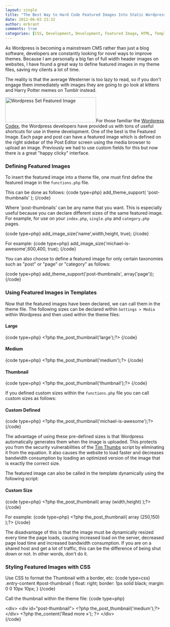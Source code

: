 ```yaml
---
layout: single
title: "The Best Way to Hard Code Featured Images Into Static Wordpress Pages"
date: 2012-06-03 23:32
author: mrbrant
comments: true
categories: [CSS, Development, Development, Featured Image, HTML, Template, Theme, Wordpress, Wordpress Development]
---
```

As Wordpress is becoming a mainstream CMS rather than just a blog software, developers are constantly looking for novel ways to improve themes. Because I am personally a big fan of full width header images on websites, I have found a great way to define featured images in my theme files, saving my clients a lot of time.

The reality is that the average Westerner is too lazy to read, so if you don't engage them immediately with images they are going to go look at kittens and Harry Potter memes on Tumblr instead.

<img class="alignright size-full wp-image-1563" title="Wordpress Set Featured Image" src="http://michaelbrant.com/wp-content/uploads/2012/06/Screen-Shot-2012-06-03-at-11.28.21-PM.png" alt="Wordpress Set Featured Image" width="287" height="79" />For those familiar the <a href="http://codex.wordpress.org/">Wordpress Codex</a>, the Wordpress developers have provided us with tons of useful shortcuts for use in theme development. One of the best is the Featured Image. Each page and post can have a featured image which is defined on the right sidebar of the Post Editor screen using the media browser to upload an image. Previously we had to use custom fields for this but now there is a great "happy clicky" interface.
<h3>Defining Featured Images</h3>
To insert the featured image into a theme file, one must first define the featured image in the <code>functions.php</code> file.

This can be done as follows:
{code type=php}
add_theme_support( 'post-thumbnails' );
{/code}

Where 'post-thumbnails' can be any name that you want. This is especially useful because you can declare different sizes of the same featured image. For example, for use on your <code>index.php</code>, <code>single.php</code> and <code>category.php</code> pages.

{code type=php}
add_image_size('name',width,height, true);
{/code}

For example:
{code type=php}
add_image_size('michael-is-awesome',600,400, true);
{/code}

You can also choose to define a featured image for only certain taxonomies such as "post" or "page" or "category" as follows:

{code type=php}
add_theme_support('post-thumbnails', array('page'));
{/code}
<h3>Using Featured Images in Templates</h3>
Now that the featured images have been declared, we can call them in the theme file. The following sizes can be declared within <code>Settings &gt; Media</code> within Wordpress and then used within the theme files:
<h4>Large</h4>
{code type=php}
&lt;?php the_post_thumbnail('large');?&gt;
{/code}
<h4>Medium</h4>
{code type=php}
&lt;?php the_post_thumbnail('medium');?&gt;
{/code}
<h4>Thumbnail</h4>
{code type=php}
&lt;?php the_post_thumbnail('thumbnail');?&gt;
{/code}

If you defined custom sizes within the <code>functions.php</code> file you can call custom sizes as follows:
<h4>Custom Defined</h4>
{code type=php}
&lt;?php the_post_thumbnail('michael-is-awesome');?&gt;
{/code}

The advantage of using these pre-defined sizes is that Wordpress automatically generates them when the image is uploaded. This protects you from the security vulnerabilities of the <a href="http://www.darrenhoyt.com/2008/04/02/timthumb-php-script-released/">Tim Thumbs</a> script by eliminating it from the equation. It also causes the website to load faster and decreases bandwidth consumption by loading an optimized version of the image that is exactly the correct size.

The featured image can also be called in the template dynamically using the following script:
<h4>Custom Size</h4>
{code type=php}
&lt;?php the_post_thumbnail( array (width,height) );?&gt;
{/code}

For example:
{code type=php}
&lt;?php the_post_thumbnail( array (250,150) );?&gt;
{/code}

The disadvantage of this is that the image must be dynamically resized every time the page loads, causing increased load on the server, decreased page load time and increased bandwidth consumption. If you are on a shared host and get a lot of traffic, this can be the difference of being shut down or not. In other words, don't do it.
<h3>Styling Featured Images with CSS</h3>
Use CSS to format the Thumbnail with a border, etc:
{code type=css}
.entry-content #post-thumbnail {
float: right;
border: 1px solid black;
margin: 0 0 10px 10px;
}
{/code}

Call the thumbnail within the theme file:
{code type=php}
<div class="entry-content">
<div id="post-thumbnail">&lt;div&gt;
&lt;div id="post-thumbnail"&gt;
&lt;?php the_post_thumbnail('medium');?&gt;
&lt;/div&gt;
&lt;?php the_content('Read more »'); ?&gt;
&lt;/div&gt;</div>
</div>
{/code}
